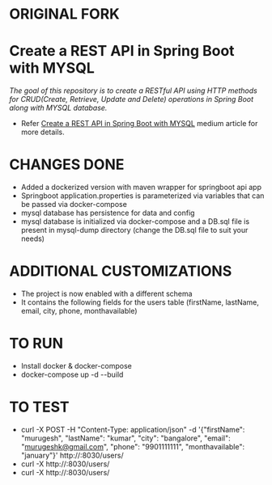 # ORIGINAL FORK
# Create a REST API in Spring Boot with MYSQL
*The goal of this repository is to create a RESTful API using HTTP methods for CRUD(Create, Retrieve, Update and Delete) operations in Spring Boot along with MYSQL database.*

- Refer [Create a REST API in Spring Boot with MYSQL](https://medium.com/@andriperera.98/create-a-rest-api-in-spring-boot-with-mysql-b250ff3aaa9b) medium article for more details.

# CHANGES DONE
* Added a dockerized version with maven wrapper for springboot api app
* Springboot application.properties is parameterized via variables that can be passed via docker-compose
* mysql database has persistence for data and config
* mysql database is initialized via docker-compose and a DB.sql file is present in mysql-dump directory (change the DB.sql file to suit your needs)

# ADDITIONAL CUSTOMIZATIONS
* The project is now enabled with a different schema
* It contains the following fields for the users table (firstName, lastName, email, city, phone, monthavailable)

# TO RUN
* Install docker & docker-compose
* docker-compose up -d --build

# TO TEST
* curl -X POST -H "Content-Type: application/json" -d '{"firstName": "murugesh", "lastName": "kumar", "city": "bangalore", "email": "murugeshk@gmail.com", "phone": "9901111111", "monthavailable": "january"}' http://<ip-address>:8030/users/
* curl -X http://<ip-address>:8030/users/
* curl -X http://<ip-address>:8030/users/<id>

